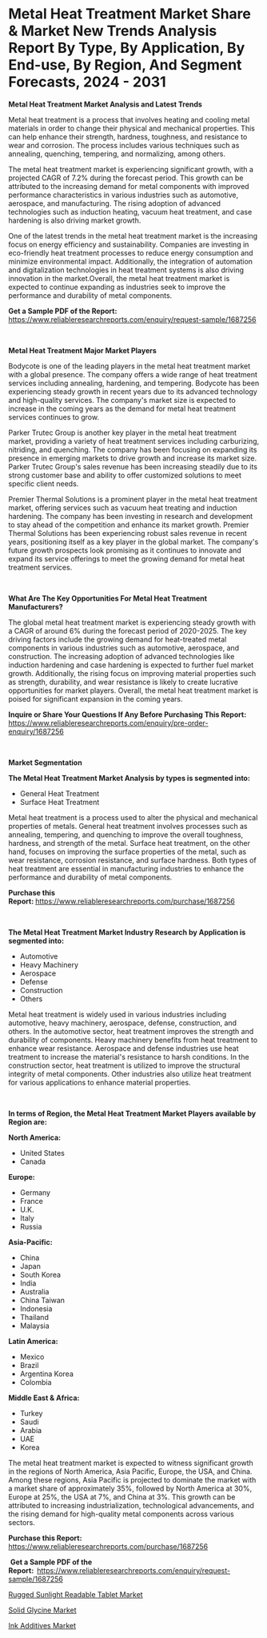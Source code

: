 <p><h1>Metal Heat Treatment Market Share & Market New Trends Analysis Report By Type, By Application, By End-use, By Region, And Segment Forecasts, 2024 - 2031</h1></p><p><strong>Metal Heat Treatment Market Analysis and Latest Trends</strong></p>
<p><p>Metal heat treatment is a process that involves heating and cooling metal materials in order to change their physical and mechanical properties. This can help enhance their strength, hardness, toughness, and resistance to wear and corrosion. The process includes various techniques such as annealing, quenching, tempering, and normalizing, among others.</p><p>The metal heat treatment market is experiencing significant growth, with a projected CAGR of 7.2% during the forecast period. This growth can be attributed to the increasing demand for metal components with improved performance characteristics in various industries such as automotive, aerospace, and manufacturing. The rising adoption of advanced technologies such as induction heating, vacuum heat treatment, and case hardening is also driving market growth.</p><p>One of the latest trends in the metal heat treatment market is the increasing focus on energy efficiency and sustainability. Companies are investing in eco-friendly heat treatment processes to reduce energy consumption and minimize environmental impact. Additionally, the integration of automation and digitalization technologies in heat treatment systems is also driving innovation in the market.Overall, the metal heat treatment market is expected to continue expanding as industries seek to improve the performance and durability of metal components.</p></p>
<p><strong>Get a Sample PDF of the Report:&nbsp;</strong> <a href="https://www.reliableresearchreports.com/enquiry/request-sample/1687256">https://www.reliableresearchreports.com/enquiry/request-sample/1687256</a></p>
<p>&nbsp;</p>
<p><strong>Metal Heat Treatment Major Market Players</strong></p>
<p><p>Bodycote is one of the leading players in the metal heat treatment market with a global presence. The company offers a wide range of heat treatment services including annealing, hardening, and tempering. Bodycote has been experiencing steady growth in recent years due to its advanced technology and high-quality services. The company's market size is expected to increase in the coming years as the demand for metal heat treatment services continues to grow.</p><p>Parker Trutec Group is another key player in the metal heat treatment market, providing a variety of heat treatment services including carburizing, nitriding, and quenching. The company has been focusing on expanding its presence in emerging markets to drive growth and increase its market size. Parker Trutec Group's sales revenue has been increasing steadily due to its strong customer base and ability to offer customized solutions to meet specific client needs.</p><p>Premier Thermal Solutions is a prominent player in the metal heat treatment market, offering services such as vacuum heat treating and induction hardening. The company has been investing in research and development to stay ahead of the competition and enhance its market growth. Premier Thermal Solutions has been experiencing robust sales revenue in recent years, positioning itself as a key player in the global market. The company's future growth prospects look promising as it continues to innovate and expand its service offerings to meet the growing demand for metal heat treatment services.</p></p>
<p>&nbsp;</p>
<p><strong>What Are The Key Opportunities For Metal Heat Treatment Manufacturers?</strong></p>
<p><p>The global metal heat treatment market is experiencing steady growth with a CAGR of around 6% during the forecast period of 2020-2025. The key driving factors include the growing demand for heat-treated metal components in various industries such as automotive, aerospace, and construction. The increasing adoption of advanced technologies like induction hardening and case hardening is expected to further fuel market growth. Additionally, the rising focus on improving material properties such as strength, durability, and wear resistance is likely to create lucrative opportunities for market players. Overall, the metal heat treatment market is poised for significant expansion in the coming years.</p></p>
<p><strong>Inquire or Share Your Questions If Any Before Purchasing This Report:</strong> <a href="https://www.reliableresearchreports.com/enquiry/pre-order-enquiry/1687256">https://www.reliableresearchreports.com/enquiry/pre-order-enquiry/1687256</a></p>
<p>&nbsp;</p>
<p><strong>Market Segmentation</strong></p>
<p><strong>The Metal Heat Treatment Market Analysis by types is segmented into:</strong></p>
<p><ul><li>General Heat Treatment</li><li>Surface Heat Treatment</li></ul></p>
<p><p>Metal heat treatment is a process used to alter the physical and mechanical properties of metals. General heat treatment involves processes such as annealing, tempering, and quenching to improve the overall toughness, hardness, and strength of the metal. Surface heat treatment, on the other hand, focuses on improving the surface properties of the metal, such as wear resistance, corrosion resistance, and surface hardness. Both types of heat treatment are essential in manufacturing industries to enhance the performance and durability of metal components.</p></p>
<p><strong>Purchase this Report:&nbsp;</strong><a href="https://www.reliableresearchreports.com/purchase/1687256">https://www.reliableresearchreports.com/purchase/1687256</a></p>
<p>&nbsp;</p>
<p><strong>The Metal Heat Treatment Market Industry Research by Application is segmented into:</strong></p>
<p><ul><li>Automotive</li><li>Heavy Machinery</li><li>Aerospace</li><li>Defense</li><li>Construction</li><li>Others</li></ul></p>
<p><p>Metal heat treatment is widely used in various industries including automotive, heavy machinery, aerospace, defense, construction, and others. In the automotive sector, heat treatment improves the strength and durability of components. Heavy machinery benefits from heat treatment to enhance wear resistance. Aerospace and defense industries use heat treatment to increase the material's resistance to harsh conditions. In the construction sector, heat treatment is utilized to improve the structural integrity of metal components. Other industries also utilize heat treatment for various applications to enhance material properties.</p></p>
<p>&nbsp;</p>
<p><strong>In terms of Region, the Metal Heat Treatment Market Players available by Region are:</strong></p>
<p>
    <p> <strong> North America: </strong>
        <ul>
            <li>United States</li>
            <li>Canada</li>
        </ul>
        </p> 
    <p> <strong> Europe: </strong>
        <ul>
            <li>Germany</li>
            <li>France</li>
            <li>U.K.</li>
            <li>Italy</li>
            <li>Russia</li>
        </ul>
        </p> 
    <p> <strong> Asia-Pacific: </strong>
        <ul>
            <li>China</li>
            <li>Japan</li>
            <li>South Korea</li>
            <li>India</li>
            <li>Australia</li>
            <li>China Taiwan</li>
            <li>Indonesia</li>
            <li>Thailand</li>
            <li>Malaysia</li>
        </ul>
        </p> 
    <p> <strong> Latin America: </strong>
        <ul>
            <li>Mexico</li>
            <li>Brazil</li>
            <li>Argentina Korea</li>
            <li>Colombia</li>
        </ul>
        </p> 
    <p> <strong> Middle East & Africa: </strong>
        <ul>
            <li>Turkey</li>
            <li>Saudi</li>
            <li>Arabia</li>
            <li>UAE</li>
            <li>Korea</li>
        </ul>
    </p>
    </p>
<p><p>The metal heat treatment market is expected to witness significant growth in the regions of North America, Asia Pacific, Europe, the USA, and China. Among these regions, Asia Pacific is projected to dominate the market with a market share of approximately 35%, followed by North America at 30%, Europe at 25%, the USA at 7%, and China at 3%. This growth can be attributed to increasing industrialization, technological advancements, and the rising demand for high-quality metal components across various sectors.</p></p>
<p><strong>Purchase this Report: </strong><a href="https://www.reliableresearchreports.com/purchase/1687256">https://www.reliableresearchreports.com/purchase/1687256</a></p>
<p>&nbsp;<strong>Get a Sample PDF of the Report:&nbsp;&nbsp;</strong><a href="https://www.reliableresearchreports.com/enquiry/request-sample/1687256">https://www.reliableresearchreports.com/enquiry/request-sample/1687256</a></p>
<p><strong></strong></p>
<p><p><a href="https://view.publitas.com/reportprime-1/rugged-sunlight-readable-tablet-market-with-the-goal-of-estimating-the-market-size-and-future-growth-potential-of-various-market-segments-based-on-component-applications-end-user-and-region/">Rugged Sunlight Readable Tablet Market</a></p><p><a href="https://view.publitas.com/reportprime-1/solid-glycine-market-size-share-trends-analysis-report-by-application-regional-outlook-competitive-strategies-and-segment-forecasts-2023-2030/">Solid Glycine Market</a></p><p><a href="https://github.com/globismark/Market-Research-Report-List-2/blob/main/ink-additives-market.md">Ink Additives Market</a></p></p>